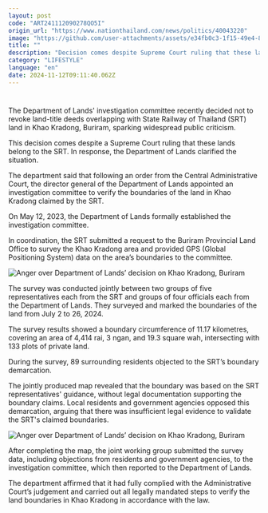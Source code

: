 ```yaml
---
layout: post
code: "ART241112090278QO5I"
origin_url: "https://www.nationthailand.com/news/politics/40043220"
image: "https://github.com/user-attachments/assets/e34fb0c3-1f15-49e4-8168-ccdc220bf154"
title: ""
description: "Decision comes despite Supreme Court ruling that these lands belong to SRT; Department of Lands clarifies situation"
category: "LIFESTYLE"
language: "en"
date: 2024-11-12T09:11:40.062Z
---
```


# 









The Department of Lands' investigation committee recently decided not to revoke land-title deeds overlapping with State Railway of Thailand (SRT) land in Khao Kradong, Buriram, sparking widespread public criticism.

This decision comes despite a Supreme Court ruling that these lands belong to the SRT. In response, the Department of Lands clarified the situation.

The department said that following an order from the Central Administrative Court, the director general of the Department of Lands appointed an investigation committee to verify the boundaries of the land in Khao Kradong claimed by the SRT.

On May 12, 2023, the Department of Lands formally established the investigation committee.

In coordination, the SRT submitted a request to the Buriram Provincial Land Office to survey the Khao Kradong area and provided GPS (Global Positioning System) data on the area’s boundaries to the committee.

  ![Anger over Department of Lands’ decision on Khao Kradong, Buriram](https://github.com/user-attachments/assets/c4c47426-ec43-4e6b-902a-718ba2fded50)

The survey was conducted jointly between two groups of five representatives each from the SRT and groups of four officials each from the Department of Lands. They surveyed and marked the boundaries of the land from July 2 to 26, 2024.

The survey results showed a boundary circumference of 11.17 kilometres, covering an area of 4,414 rai, 3 ngan, and 19.3 square wah, intersecting with 133 plots of private land.

During the survey, 89 surrounding residents objected to the SRT’s boundary demarcation.

The jointly produced map revealed that the boundary was based on the SRT representatives' guidance, without legal documentation supporting the boundary claims. Local residents and government agencies opposed this demarcation, arguing that there was insufficient legal evidence to validate the SRT's claimed boundaries.

  ![Anger over Department of Lands’ decision on Khao Kradong, Buriram](https://github.com/user-attachments/assets/8e42d3da-1356-4896-bc78-d4761f9b2acc)

After completing the map, the joint working group submitted the survey data, including objections from residents and government agencies, to the investigation committee, which then reported to the Department of Lands.

The department affirmed that it had fully complied with the Administrative Court’s judgement and carried out all legally mandated steps to verify the land boundaries in Khao Kradong in accordance with the law.